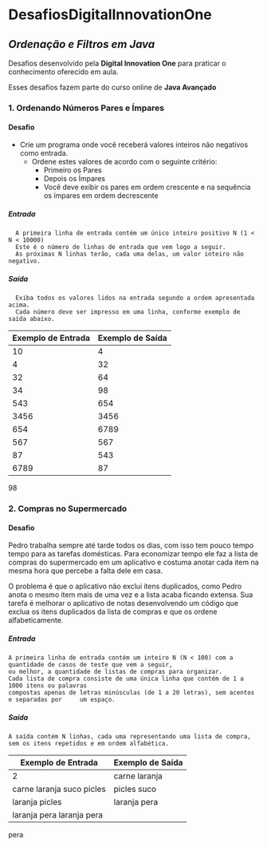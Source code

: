 # DesafiosDigitalInnovationOne
## _Ordenação e Filtros em Java_

Desafios desenvolvido pela **Digital Innovation One** para praticar o conhecimento oferecido em aula.

Esses desafios fazem parte do curso online de **Java Avançado** 
### **1. Ordenando Números Pares e Ímpares**
#### Desafio

- Crie um programa onde você receberá valores inteiros não negativos como entrada.
    - Ordene estes valores de acordo com o seguinte critério:
        - Primeiro os Pares
        - Depois os Ímpares
        - Você deve exibir os pares em ordem crescente e na sequência os ímpares em ordem decrescente

##### Entrada     
      A primeira linha de entrada contém um único inteiro positivo N (1 < N < 10000)
      Este é o número de linhas de entrada que vem logo a seguir. 
      As próximas N linhas terão, cada uma delas, um valor inteiro não negativo.

##### Saída     
      Exiba todos os valores lidos na entrada segundo a ordem apresentada acima.
      Cada número deve ser impresso em uma linha, conforme exemplo de saída abaixo.


Exemplo de Entrada   | Exemplo de Saída
--------- | ------
10        | 4
4         | 32
32        | 64
34        | 98
543       | 654
3456      | 3456
654       | 6789 
567       | 567
87        | 543
6789      | 87
98 

### **2. Compras no Supermercado**

#### Desafio
Pedro trabalha sempre até tarde todos os dias, com isso tem pouco tempo tempo para as tarefas domésticas. 
Para economizar tempo ele faz a lista de compras do supermercado em um aplicativo e costuma anotar cada 
item na mesma hora que percebe a falta dele em casa.

O problema é que o aplicativo não exclui itens duplicados, como Pedro anota o mesmo item mais de uma vez e 
a lista acaba ficando extensa. Sua tarefa é melhorar o aplicativo de notas desenvolvendo um código que 
exclua os itens duplicados da lista de compras e que os ordene alfabeticamente.

##### Entrada   
    A primeira linha de entrada contém um inteiro N (N < 100) com a quantidade de casos de teste que vem a seguir, 
    ou melhor, a quantidade de listas de compras para organizar.         
    Cada lista de compra consiste de uma única linha que contém de 1 a 1000 itens ou palavras 
    compostas apenas de letras minúsculas (de 1 a 20 letras), sem acentos e separadas por     um espaço.


##### Saída   
    A saída contém N linhas, cada uma representando uma lista de compra, 
    sem os itens repetidos e em ordem alfabética.

 

Exemplo de Entrada   | Exemplo de Saída
--------- | ------
2 |carne laranja
carne laranja suco picles|picles suco
laranja picles| laranja pera
laranja pera laranja pera |
pera




